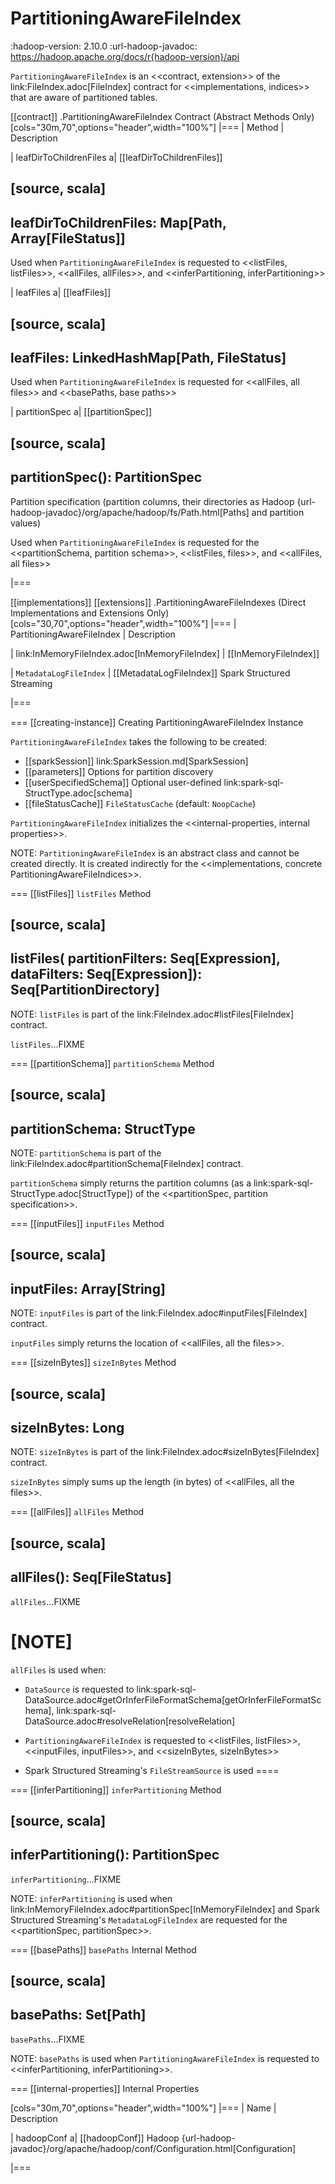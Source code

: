 # PartitioningAwareFileIndex

:hadoop-version: 2.10.0
:url-hadoop-javadoc: https://hadoop.apache.org/docs/r{hadoop-version}/api

`PartitioningAwareFileIndex` is an <<contract, extension>> of the link:FileIndex.adoc[FileIndex] contract for <<implementations, indices>> that are aware of partitioned tables.

[[contract]]
.PartitioningAwareFileIndex Contract (Abstract Methods Only)
[cols="30m,70",options="header",width="100%"]
|===
| Method
| Description

| leafDirToChildrenFiles
a| [[leafDirToChildrenFiles]]

[source, scala]
----
leafDirToChildrenFiles: Map[Path, Array[FileStatus]]
----

Used when `PartitioningAwareFileIndex` is requested to <<listFiles, listFiles>>, <<allFiles, allFiles>>, and <<inferPartitioning, inferPartitioning>>

| leafFiles
a| [[leafFiles]]

[source, scala]
----
leafFiles: LinkedHashMap[Path, FileStatus]
----

Used when `PartitioningAwareFileIndex` is requested for <<allFiles, all files>> and <<basePaths, base paths>>

| partitionSpec
a| [[partitionSpec]]

[source, scala]
----
partitionSpec(): PartitionSpec
----

Partition specification (partition columns, their directories as Hadoop {url-hadoop-javadoc}/org/apache/hadoop/fs/Path.html[Paths] and partition values)

Used when `PartitioningAwareFileIndex` is requested for the <<partitionSchema, partition schema>>, <<listFiles, files>>, and <<allFiles, all files>>

|===

[[implementations]]
[[extensions]]
.PartitioningAwareFileIndexes (Direct Implementations and Extensions Only)
[cols="30,70",options="header",width="100%"]
|===
| PartitioningAwareFileIndex
| Description

| link:InMemoryFileIndex.adoc[InMemoryFileIndex]
| [[InMemoryFileIndex]]

| `MetadataLogFileIndex`
| [[MetadataLogFileIndex]] Spark Structured Streaming

|===

=== [[creating-instance]] Creating PartitioningAwareFileIndex Instance

`PartitioningAwareFileIndex` takes the following to be created:

* [[sparkSession]] link:SparkSession.md[SparkSession]
* [[parameters]] Options for partition discovery
* [[userSpecifiedSchema]] Optional user-defined link:spark-sql-StructType.adoc[schema]
* [[fileStatusCache]] `FileStatusCache` (default: `NoopCache`)

`PartitioningAwareFileIndex` initializes the <<internal-properties, internal properties>>.

NOTE: `PartitioningAwareFileIndex` is an abstract class and cannot be created directly. It is created indirectly for the <<implementations, concrete PartitioningAwareFileIndices>>.

=== [[listFiles]] `listFiles` Method

[source, scala]
----
listFiles(
  partitionFilters: Seq[Expression],
  dataFilters: Seq[Expression]): Seq[PartitionDirectory]
----

NOTE: `listFiles` is part of the link:FileIndex.adoc#listFiles[FileIndex] contract.

`listFiles`...FIXME

=== [[partitionSchema]] `partitionSchema` Method

[source, scala]
----
partitionSchema: StructType
----

NOTE: `partitionSchema` is part of the link:FileIndex.adoc#partitionSchema[FileIndex] contract.

`partitionSchema` simply returns the partition columns (as a link:spark-sql-StructType.adoc[StructType]) of the <<partitionSpec, partition specification>>.

=== [[inputFiles]] `inputFiles` Method

[source, scala]
----
inputFiles: Array[String]
----

NOTE: `inputFiles` is part of the link:FileIndex.adoc#inputFiles[FileIndex] contract.

`inputFiles` simply returns the location of <<allFiles, all the files>>.

=== [[sizeInBytes]] `sizeInBytes` Method

[source, scala]
----
sizeInBytes: Long
----

NOTE: `sizeInBytes` is part of the link:FileIndex.adoc#sizeInBytes[FileIndex] contract.

`sizeInBytes` simply sums up the length (in bytes) of <<allFiles, all the files>>.

=== [[allFiles]] `allFiles` Method

[source, scala]
----
allFiles(): Seq[FileStatus]
----

`allFiles`...FIXME

[NOTE]
====
`allFiles` is used when:

* `DataSource` is requested to link:spark-sql-DataSource.adoc#getOrInferFileFormatSchema[getOrInferFileFormatSchema], link:spark-sql-DataSource.adoc#resolveRelation[resolveRelation]

* `PartitioningAwareFileIndex` is requested to <<listFiles, listFiles>>, <<inputFiles, inputFiles>>, and <<sizeInBytes, sizeInBytes>>

* Spark Structured Streaming's `FileStreamSource` is used
====

=== [[inferPartitioning]] `inferPartitioning` Method

[source, scala]
----
inferPartitioning(): PartitionSpec
----

`inferPartitioning`...FIXME

NOTE: `inferPartitioning` is used when link:InMemoryFileIndex.adoc#partitionSpec[InMemoryFileIndex] and Spark Structured Streaming's `MetadataLogFileIndex` are requested for the <<partitionSpec, partitionSpec>>.

=== [[basePaths]] `basePaths` Internal Method

[source, scala]
----
basePaths: Set[Path]
----

`basePaths`...FIXME

NOTE: `basePaths` is used when `PartitioningAwareFileIndex` is requested to <<inferPartitioning, inferPartitioning>>.

=== [[internal-properties]] Internal Properties

[cols="30m,70",options="header",width="100%"]
|===
| Name
| Description

| hadoopConf
a| [[hadoopConf]] Hadoop {url-hadoop-javadoc}/org/apache/hadoop/conf/Configuration.html[Configuration]

|===
